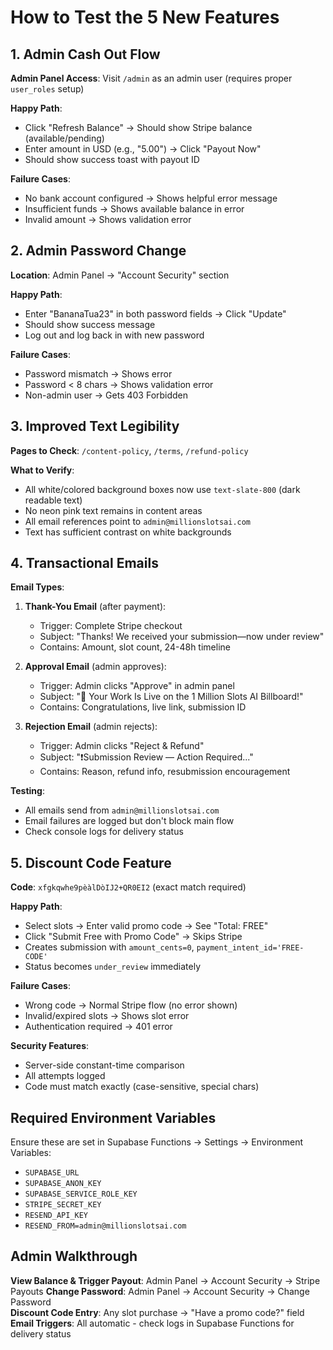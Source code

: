 # How to Test the 5 New Features

## 1. Admin Cash Out Flow

**Admin Panel Access**: Visit `/admin` as an admin user (requires proper `user_roles` setup)

**Happy Path**:
- Click "Refresh Balance" → Should show Stripe balance (available/pending)
- Enter amount in USD (e.g., "5.00") → Click "Payout Now"
- Should show success toast with payout ID

**Failure Cases**:
- No bank account configured → Shows helpful error message
- Insufficient funds → Shows available balance in error
- Invalid amount → Shows validation error

## 2. Admin Password Change

**Location**: Admin Panel → "Account Security" section

**Happy Path**:
- Enter "BananaTua23" in both password fields → Click "Update"
- Should show success message
- Log out and log back in with new password

**Failure Cases**:
- Password mismatch → Shows error
- Password < 8 chars → Shows validation error
- Non-admin user → Gets 403 Forbidden

## 3. Improved Text Legibility

**Pages to Check**: `/content-policy`, `/terms`, `/refund-policy`

**What to Verify**:
- All white/colored background boxes now use `text-slate-800` (dark readable text)
- No neon pink text remains in content areas
- All email references point to `admin@millionslotsai.com`
- Text has sufficient contrast on white backgrounds

## 4. Transactional Emails

**Email Types**:

1. **Thank-You Email** (after payment):
   - Trigger: Complete Stripe checkout
   - Subject: "Thanks! We received your submission—now under review"
   - Contains: Amount, slot count, 24-48h timeline

2. **Approval Email** (admin approves):
   - Trigger: Admin clicks "Approve" in admin panel
   - Subject: "🌟 Your Work Is Live on the 1 Million Slots AI Billboard!"
   - Contains: Congratulations, live link, submission ID

3. **Rejection Email** (admin rejects):
   - Trigger: Admin clicks "Reject & Refund"
   - Subject: "❗Submission Review — Action Required..."
   - Contains: Reason, refund info, resubmission encouragement

**Testing**: 
- All emails send from `admin@millionslotsai.com`
- Email failures are logged but don't block main flow
- Check console logs for delivery status

## 5. Discount Code Feature

**Code**: `xfgkqwhe9pèàlDòIJ2+QR0EI2` (exact match required)

**Happy Path**:
- Select slots → Enter valid promo code → See "Total: FREE"
- Click "Submit Free with Promo Code" → Skips Stripe
- Creates submission with `amount_cents=0`, `payment_intent_id='FREE-CODE'`
- Status becomes `under_review` immediately

**Failure Cases**:
- Wrong code → Normal Stripe flow (no error shown)
- Invalid/expired slots → Shows slot error
- Authentication required → 401 error

**Security Features**:
- Server-side constant-time comparison
- All attempts logged
- Code must match exactly (case-sensitive, special chars)

## Required Environment Variables

Ensure these are set in Supabase Functions → Settings → Environment Variables:

- `SUPABASE_URL`
- `SUPABASE_ANON_KEY` 
- `SUPABASE_SERVICE_ROLE_KEY`
- `STRIPE_SECRET_KEY`
- `RESEND_API_KEY`
- `RESEND_FROM=admin@millionslotsai.com`

## Admin Walkthrough

**View Balance & Trigger Payout**: Admin Panel → Account Security → Stripe Payouts
**Change Password**: Admin Panel → Account Security → Change Password  
**Discount Code Entry**: Any slot purchase → "Have a promo code?" field
**Email Triggers**: All automatic - check logs in Supabase Functions for delivery status
